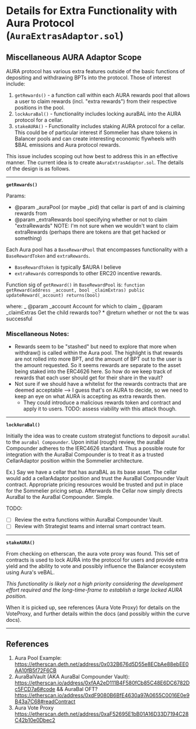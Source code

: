# **Details for Extra Functionality with Aura Protocol (`AuraExtrasAdaptor.sol`)**

## Miscellaneous AURA Adaptor Scope

AURA protocol has various extra features outside of the basic functions of depositing and withdrawing BPTs into the protocol. Those of interest include:

1. `getRewards()` - a function call within each AURA rewards pool that allows a user to claim rewards (incl. "extra rewards") from their respective positions in the pool.
2. `lockAuraBal()` - functionality includes locking auraBAL into the AURA protocol for a cellar.
3. `stakeAURA()` - Functionality includes staking AURA protocol for a cellar. This could be of particular interest if Sommelier has share tokens in Balancer pools and can create interesting economic flywheels with $BAL emissions and Aura protocol rewards.

This issue includes scoping out how best to address this in an effective manner. The current idea is to create a`AuraExtrasAdaptor.sol`. The details of the design is as follows.

---
**`getRewards()`**

Params:

- @param \_auraPool (or maybe \_pid) that cellar is part of and is claiming rewards from
- @param \_extraRewards bool specifying whether or not to claim "extraRewards"
  NOTE: I'm not sure when we wouldn't want to claim extraRewards (perhaps there are tokens are that get hacked or something)

Each Aura pool has a `BaseRewardPool` that encompasses functionality with a `BaseRewardToken` and `extraRewards`.

- `BaseRewardToken` is typically $AURA I believe
- `extraRewards` corresponds to other ERC20 incentive rewards.

Function sig of `getReward()` in `BaseRewardPool` is:
`function getReward(address _account, bool _claimExtras) public updateReward(_account) returns(bool)`

where:
_ @param \_account Account for which to claim
_ @param \_claimExtras Get the child rewards too? \* @return whether or not the tx was successful

### Miscellaneous Notes:

- Rewards seem to be "stashed" but need to explore that more when withdraw() is called within the Aura pool. The highlight is that rewards are not rolled into more BPT, and the amount of BPT out to the user is the amount requested. So it seems rewards are separate to the asset being staked into the ERC4626 here. So how do we keep track of rewards that each user should get for their share in the vault?
- Not sure if we should have a whitelist for the rewards contracts that are deemed acceptable --> I guess that's on AURA to decide, so we need to keep an eye on what AURA is accepting as extra rewards then.
  - They could introduce a malicious rewards token and contract and apply it to users. TODO: assess viability with this attack though.

---

**`lockAuraBal()`**

Initially the idea was to create custom strategist functions to deposit `auraBal` to the `auraBal Compounder`. Upon initial (rough) review, the auraBal Compounder adheres to the IERC4626 standard. Thus a possible route for integration with the AuraBal Compounder is to treat it as a trusted CellarAdaptor position within the Sommelier architecture.

Ex.) Say we have a cellar that has auraBAL as its base asset. The cellar would add a cellarAdaptor position and trust the AuraBal Compounder Vault contract. Appropriate pricing resources would be trusted and put in place for the Sommelier pricing setup. Afterwards the Cellar now simply directs AuraBal to the AuraBal Compounder. Simple.

TODO:

- [ ] Review the extra functions within AuraBal Compounder Vault.
- [ ] Review with Strategist teams and internal smart contract team.

---

**`stakeAURA()`**

From checking on etherscan, the aura vote proxy was found. This set of contracts is used to lock AURA into the protocol for users and provide extra yield and the ability to vote and possibly influence the Balancer ecosystem using Aura's veBAL.

_This functionality is likely not a high priority considering the development effort required and the long-time-frame to establish a large locked AURA position._

When it is picked up, see references (Aura Vote Proxy) for details on the VoteProxy, and further details within the docs (and possibly within the curve docs).

---
## References

1. Aura Pool Example: https://etherscan.deth.net/address/0x032B676d5D55e8ECbAe88ebEE0AA10fB5f72F6CB
2. AuraBalVault (AKA AuraBal Compounder Vault): https://etherscan.io/address/0xfAA2eD111B4F580fCb85C48E6DC6782Dc5FCD7a6#code
   && AuraBal OFT? https://etherscan.io/address/0xdF9080B6BfE4630a97A0655C0016E0e9B43a7C68#readContract
3. Aura Vote Proxy https://etherscan.deth.net/address/0xaF52695E1bB01A16D33D7194C28C42b10e0Dbec2

